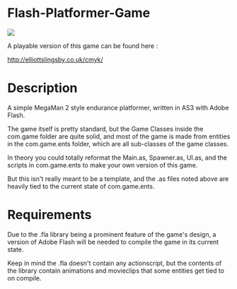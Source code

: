 Flash-Platformer-Game
=====================

<img src="http://i.imgur.com/dmPviTZ.gif">

A playable version of this game can be found here : 

http://elliottslingsby.co.uk/cmyk/



Description
=====================

A simple MegaMan 2 style endurance platformer, written in AS3 with Adobe Flash.

The game itself is pretty standard, but the Game Classes inside the com.game folder are quite solid, and most of the game is made from entities in the com.game.ents folder, which are all sub-classes of the game classes.

In theory you could totally reformat the Main.as, Spawner.as, UI.as, and the scripts in com.game.ents to make your own version of this game.

But this isn't really meant to be a template, 
and the .as files noted above are heavily tied to the current state of com.game.ents.



Requirements
============

Due to the .fla library being a prominent feature of the game's design, a version of Adobe Flash will be needed to compile the game in its current state.

Keep in mind the .fla doesn't contain any actionscript, but the contents of the library contain animations and movieclips that some entities get tied to on compile.

